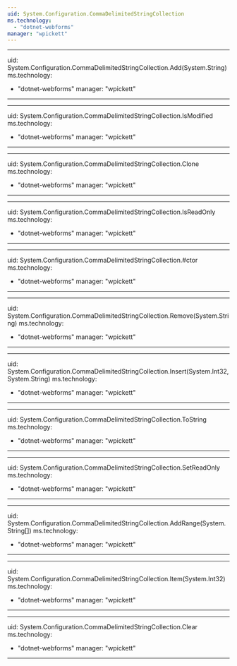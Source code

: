 ```yaml
---
uid: System.Configuration.CommaDelimitedStringCollection
ms.technology: 
  - "dotnet-webforms"
manager: "wpickett"
---
```


---
uid: System.Configuration.CommaDelimitedStringCollection.Add(System.String)
ms.technology: 
  - "dotnet-webforms"
manager: "wpickett"
---

---
uid: System.Configuration.CommaDelimitedStringCollection.IsModified
ms.technology: 
  - "dotnet-webforms"
manager: "wpickett"
---

---
uid: System.Configuration.CommaDelimitedStringCollection.Clone
ms.technology: 
  - "dotnet-webforms"
manager: "wpickett"
---

---
uid: System.Configuration.CommaDelimitedStringCollection.IsReadOnly
ms.technology: 
  - "dotnet-webforms"
manager: "wpickett"
---

---
uid: System.Configuration.CommaDelimitedStringCollection.#ctor
ms.technology: 
  - "dotnet-webforms"
manager: "wpickett"
---

---
uid: System.Configuration.CommaDelimitedStringCollection.Remove(System.String)
ms.technology: 
  - "dotnet-webforms"
manager: "wpickett"
---

---
uid: System.Configuration.CommaDelimitedStringCollection.Insert(System.Int32,System.String)
ms.technology: 
  - "dotnet-webforms"
manager: "wpickett"
---

---
uid: System.Configuration.CommaDelimitedStringCollection.ToString
ms.technology: 
  - "dotnet-webforms"
manager: "wpickett"
---

---
uid: System.Configuration.CommaDelimitedStringCollection.SetReadOnly
ms.technology: 
  - "dotnet-webforms"
manager: "wpickett"
---

---
uid: System.Configuration.CommaDelimitedStringCollection.AddRange(System.String[])
ms.technology: 
  - "dotnet-webforms"
manager: "wpickett"
---

---
uid: System.Configuration.CommaDelimitedStringCollection.Item(System.Int32)
ms.technology: 
  - "dotnet-webforms"
manager: "wpickett"
---

---
uid: System.Configuration.CommaDelimitedStringCollection.Clear
ms.technology: 
  - "dotnet-webforms"
manager: "wpickett"
---
